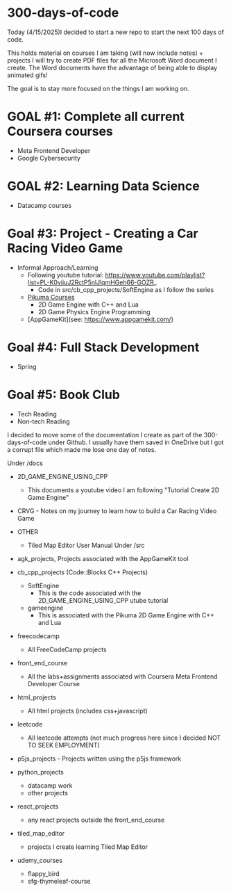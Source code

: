 # 300-days-of-code
Today (4/15/2025)I decided to start a new repo to start the next 100 days of code.

This holds material on courses I am taking (will now include notes) + projects
I will try to create PDF files for all the Microsoft Word document I create. The
Word documents have the advantage of being able to display animated gifs! 


The goal is to stay more focused on the things I am working on. 

# GOAL #1: Complete all current Coursera courses
- Meta Frontend Developer
- Google Cybersecurity

# GOAL #2: Learning Data Science
- Datacamp courses

# Goal #3: Project - Creating a Car Racing Video Game
- Informal Approach/Learning
    - Following youtube tutorial: https://www.youtube.com/playlist?list=PL-K0viiuJ2RctP5nlJlqmHGeh66-GOZR_
        - Code in src/cb_cpp_projects/SoftEngine as I follow the series
    - [Pikuma Courses](https://pikuma.com/)
        - 2D Game Engine with C++ and Lua
        - 2D Game Physics Engine Programming
    - [AppGameKit](see: https://www.appgamekit.com/)

# Goal #4: Full Stack Development
- Spring

# Goal #5: Book Club
- Tech Reading
- Non-tech Reading

I decided to move some of the documentation I create as part of the 300-days-of-code 
under Github.  I usually have them saved in OneDrive but I got a corrupt file which
made me lose one day of notes.

Under /docs
- 2D_GAME_ENGINE_USING_CPP
    - This documents a youtube video I am following "Tutorial Create 2D Game Engine"
- CRVG - Notes on my journey to learn how to build a Car Racing Video Game
- OTHER
    - Tiled Map Editor User Manual
Under /src
- agk_projects, Projects associated with the AppGameKit tool

- cb_cpp_projects (Code::Blocks C++ Projects)
    - SoftEngine
        - This is the code associated with the 2D_GAME_ENGINE_USING_CPP utube tutorial
    - gameengine
        - This is associated with the Pikuma 2D Game Engine with C++ and Lua
- freecodecamp
    - All FreeCodeCamp projects
- front_end_course
    - All the labs+assignments associated with Coursera Meta Frontend Developer Course
- html_projects
    - All html projects (includes css+javascript)
- leetcode
    - All leetcode attempts (not much progress here since I decided NOT
        TO SEEK EMPLOYMENT)
- p5js_projects
        - Projects written using the p5js framework
- python_projects
    - datacamp work
    - other projects
- react_projects
    - any react projects outside the front_end_course
- tiled_map_editor
    - projects I create learning Tiled Map Editor
- udemy_courses
    - flappy_bird
    - sfg-thymeleaf-course